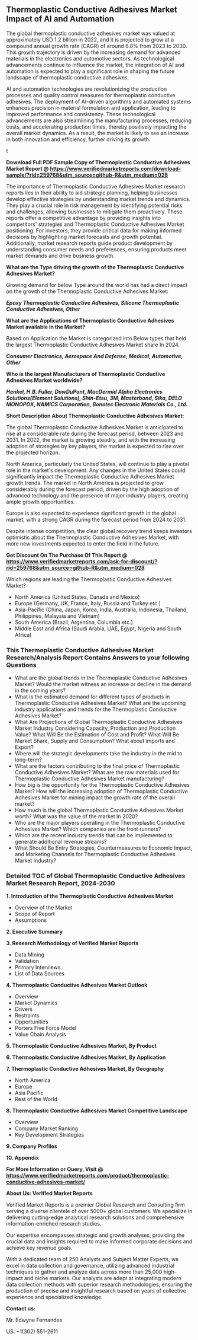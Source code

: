 <h2>Thermoplastic Conductive Adhesives Market Impact of AI and Automation</h2><p>The global thermoplastic conductive adhesives market was valued at approximately USD 1.2 billion in 2022, and it is projected to grow at a compound annual growth rate (CAGR) of around 6.8% from 2023 to 2030. This growth trajectory is driven by the increasing demand for advanced materials in the electronics and automotive sectors. As technological advancements continue to influence the market, the integration of AI and automation is expected to play a significant role in shaping the future landscape of thermoplastic conductive adhesives.</p><p>AI and automation technologies are revolutionizing the production processes and quality control measures for thermoplastic conductive adhesives. The deployment of AI-driven algorithms and automated systems enhances precision in material formulation and application, leading to improved performance and consistency. These technological advancements are also streamlining the manufacturing processes, reducing costs, and accelerating production times, thereby positively impacting the overall market dynamics. As a result, the market is likely to see an increase in both innovation and efficiency, further driving its growth.</p>t</p><p id="" class=""><strong>Download Full PDF Sample Copy of Thermoplastic Conductive Adhesives Market Report @ <a href="https://www.verifiedmarketreports.com/download-sample/?rid=259768&utm_source=github-R&utm_medium=028" target="_blank">https://www.verifiedmarketreports.com/download-sample/?rid=259768&utm_source=github-R&utm_medium=028</a></strong></p><p>The importance of&nbsp;Thermoplastic Conductive Adhesives Market research reports lies in their ability to aid strategic planning, helping businesses develop effective strategies by understanding market trends and dynamics. They play a crucial role in risk management by identifying potential risks and challenges, allowing businesses to mitigate them proactively. These reports offer a competitive advantage by providing insights into competitors' strategies and Thermoplastic Conductive Adhesives Market positioning. For investors, they provide critical data for making informed decisions by highlighting market forecasts and growth potential. Additionally, market research reports guide product development by understanding consumer needs and preferences, ensuring products meet market demands and drive business growth.</p><p><strong>What are the&nbsp;Type driving the growth of the Thermoplastic Conductive Adhesives Market?</strong></p><p id="" class="">Growing demand for below Type around the world has had a direct impact on the growth of the Thermoplastic Conductive Adhesives Market:</p><em><strong>Epoxy Thermoplastic Conductive Adhesives, Silicone Thermoplastic Conductive Adhesives, Other</strong></em></p><strong>What are the&nbsp;Applications&nbsp;of Thermoplastic Conductive Adhesives Market available in the Market?</strong></p><p id="" class="">Based on Application the Market is categorized into Below types that held the largest Thermoplastic Conductive Adhesives Market share In 2024.</p><em><strong>Consumer Electronics, Aerospace And Defense, Medical, Automotive, Other</strong></em></p><strong>Who is the largest Manufacturers of Thermoplastic Conductive Adhesives Market worldwide?</strong></p><p><em><strong>Henkel, H.B. Fuller, DowDuPont, MacDermid Alpha Electronics Solutions(Element Solutions), Shin-Etsu, 3M, Masterbond, Sika, DELO MONOPOX, NAMICS Corporation, Bonotec Electronic Materials Co., Ltd.</strong></em></p><p id="" class=""><strong>Short Description About Thermoplastic Conductive Adhesives Market:</strong></p><p>The global Thermoplastic Conductive Adhesives Market is anticipated to rise at a considerable rate during the forecast period, between 2023 and 2031. In 2022, the market is growing steadily, and with the increasing adoption of strategies by key players, the market is expected to rise over the projected horizon.</p><p>North America, particularly the United States, will continue to play a pivotal role in the market's development. Any changes in the United States could significantly impact the Thermoplastic Conductive Adhesives Market growth trends. The market in North America is projected to grow considerably during the forecast period, driven by the high adoption of advanced technology and the presence of major industry players, creating ample growth opportunities.</p><p>Europe is also expected to experience significant growth in the global market, with a strong CAGR during the forecast period from 2024 to 2031.</p><p>Despite intense competition, the clear global recovery trend keeps investors optimistic about the Thermoplastic Conductive Adhesives Market, with more new investments expected to enter the field in the future.</p><p id="" class=""><strong>Get Discount On The Purchase Of This Report @ <a href="https://www.verifiedmarketreports.com/ask-for-discount/?rid=259768&utm_source=github-R&utm_medium=028" target="_blank">https://www.verifiedmarketreports.com/ask-for-discount/?rid=259768&utm_source=github-R&utm_medium=028</a></strong></p>Which regions are leading the Thermoplastic Conductive Adhesives Market?</p><ul><li>North America (United States, Canada and Mexico)</li><li>Europe (Germany, UK, France, Italy, Russia and Turkey etc.)</li><li>Asia-Pacific (China, Japan, Korea, India, Australia, Indonesia, Thailand, Philippines, Malaysia and Vietnam)</li><li>South America (Brazil, Argentina, Columbia etc.)</li><li>Middle East and Africa (Saudi Arabia, UAE, Egypt, Nigeria and South Africa)</li></ul><h3 id="" class="">This Thermoplastic Conductive Adhesives Market Research/Analysis Report Contains Answers to your following Questions</h3><ul><li>What are the global trends in the Thermoplastic Conductive Adhesives Market? Would the market witness an increase or decline in the demand in the coming years?</li><li>What is the estimated demand for different types of products in Thermoplastic Conductive Adhesives Market? What are the upcoming industry applications and trends for the Thermoplastic Conductive Adhesives Market?</li><li>What Are Projections of Global Thermoplastic Conductive Adhesives Market Industry Considering Capacity, Production and Production Value? What Will Be the Estimation of Cost and Profit? What Will Be Market Share, Supply and Consumption? What about imports and Export?</li><li>Where will the strategic developments take the industry in the mid to long-term?</li><li>What are the factors contributing to the final price of Thermoplastic Conductive Adhesives Market? What are the raw materials used for Thermoplastic Conductive Adhesives Market manufacturing?</li><li>How big is the opportunity for the Thermoplastic Conductive Adhesives Market? How will the increasing adoption of Thermoplastic Conductive Adhesives Market for mining impact the growth rate of the overall market?</li><li>How much is the global Thermoplastic Conductive Adhesives Market worth? What was the value of the market In 2020?</li><li>Who are the major players operating in the Thermoplastic Conductive Adhesives Market? Which companies are the front runners?</li><li>Which are the recent industry trends that can be implemented to generate additional revenue streams?</li><li>What Should Be Entry Strategies, Countermeasures to Economic Impact, and Marketing Channels for Thermoplastic Conductive Adhesives Market Industry?</li></ul><h3 id="" class="">Detailed TOC of Global Thermoplastic Conductive Adhesives Market Research Report, 2024-2030</h3><p id="" class=""><strong>1. Introduction of the Thermoplastic Conductive Adhesives Market</strong></p><ul><li>Overview of the Market</li><li>Scope of Report</li><li>Assumptions</li></ul><p id="" class=""><strong>2. Executive Summary</strong></p><p id="" class=""><strong>3. Research Methodology of Verified Market Reports</strong></p><ul><li>Data Mining</li><li>Validation</li><li>Primary Interviews</li><li>List of Data Sources</li></ul><p id="" class=""><strong>4. Thermoplastic Conductive Adhesives Market Outlook</strong></p><ul><li>Overview</li><li>Market Dynamics</li><li>Drivers</li><li>Restraints</li><li>Opportunities</li><li>Porters Five Force Model</li><li>Value Chain Analysis</li></ul><p id="" class=""><strong>5. Thermoplastic Conductive Adhesives Market, By Product</strong></p><p id="" class=""><strong>6. Thermoplastic Conductive Adhesives Market, By Application</strong></p><p id="" class=""><strong>7. Thermoplastic Conductive Adhesives Market, By Geography</strong></p><ul><li>North America</li><li>Europe</li><li>Asia Pacific</li><li>Rest of the World</li></ul><p id="" class=""><strong>8. Thermoplastic Conductive Adhesives Market Competitive Landscape</strong></p><ul><li>Overview</li><li>Company Market Ranking</li><li>Key Development Strategies</li></ul><p id="" class=""><strong>9. Company Profiles</strong></p><p id="" class=""><strong>10. Appendix</strong></p><p id="" class=""><strong>For More Information or Query, Visit @ <a href="https://www.verifiedmarketreports.com/product/thermoplastic-conductive-adhesives-market/" target="_blank">https://www.verifiedmarketreports.com/product/thermoplastic-conductive-adhesives-market/</a></strong></p><p id="" class=""><strong>About Us: Verified Market Reports</strong></p><p id="" class="">Verified Market Reports is a premier Global Research and Consulting firm serving a diverse clientele of over 5000+ global customers. We specialize in delivering cutting-edge analytical research solutions and comprehensive information-enriched research studies.</p><p id="" class="">Our expertise encompasses strategic and growth analyses, providing the crucial data and insights required to make informed corporate decisions and achieve key revenue goals.</p><p id="" class="">With a dedicated team of 250 Analysts and Subject Matter Experts, we excel in data collection and governance, utilizing advanced industrial techniques to gather and analyze data across more than 25,000 high-impact and niche markets. Our analysts are adept at integrating modern data collection methods with superior research methodologies, ensuring the production of precise and insightful research based on years of collective experience and specialized knowledge.</p><p id="" class=""><strong>Contact us:</strong></p><p id="" class="">Mr. Edwyne Fernandes</p><p id="" class="">US: +1(302) 551-2611</p>